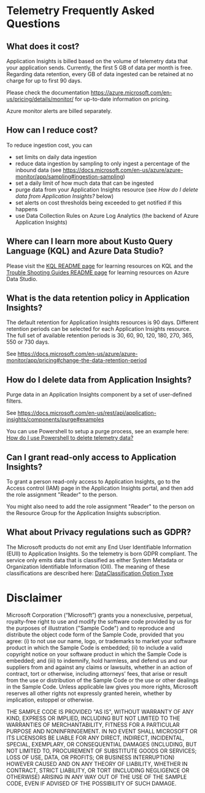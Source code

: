 # Telemetry Frequently Asked Questions

## What does it cost?
Application Insights is billed based on the volume of telemetry data that your application sends. Currently, the first 5 GB of data per month is free. Regarding data retention, every GB of data ingested can be retained at no charge for up to first 90 days.

Please check the documentation <https://azure.microsoft.com/en-us/pricing/details/monitor/> for up-to-date information on pricing.

Azure monitor alerts are billed separately.

## How can I reduce cost?
To reduce ingestion cost, you can
* set limits on daily data ingestion
* reduce data ingestion by sampling to only ingest a percentage of the inbound data (see https://docs.microsoft.com/en-us/azure/azure-monitor/app/sampling#ingestion-sampling)
* set a daily limit of how much data that can be ingested
* purge data from your Application Insights resource (see _How do I delete data from Application Insights?_ below)
* set alerts on cost thresholds being exceeded to get notified if this happens
* use Data Collection Rules on Azure Log Analytics (the backend of Azure Application Insights)

## Where can I learn more about Kusto Query Language (KQL) and Azure Data Studio?
Please visit the [KQL README page](KQL/README.md) for learning resources on KQL and the [Trouble Shooting Guides README page](TroubleShootingGuides/README.md) for learning resources on Azure Data Studio.

## What is the data retention policy in Application Insights?
The default retention for Application Insights resources is 90 days. Different retention periods can be selected for each Application Insights resource. The full set of available retention periods is 30, 60, 90, 120, 180, 270, 365, 550 or 730 days.

See <https://docs.microsoft.com/en-us/azure/azure-monitor/app/pricing#change-the-data-retention-period> 

## How do I delete data from Application Insights?
Purge data in an Application Insights component by a set of user-defined filters.

See <https://docs.microsoft.com/en-us/rest/api/application-insights/components/purge#examples> 

You can use Powershell to setup a purge process, see an example here: [How do I use Powershell to delete telemetry data?](Powershell/README.md)

## Can I grant read-only access to Application Insights?
To grant a person read-only access to Application Insights, go to the Access control (IAM) page in the Application Insights portal, and then add the role assignment "Reader" to the person. 

You might also need to add the role assignment "Reader" to the person on the Resource Group for the Application Insights subscription.

## What about Privacy regulations such as GDPR?
The Microsoft products do not emit any End User Identifiable Information (EUII) to Application Insights. So the telemetry is born GDPR compliant. The service only emits data that is classified as either System Metadata or Organization Identifiable Information (OII). The meaning of these classifications are described here: [DataClassification Option Type](https://docs.microsoft.com/en-us/dynamics365/business-central/dev-itpro/developer/methods-auto/dataclassification/dataclassification-option)


# Disclaimer
Microsoft Corporation (“Microsoft”) grants you a nonexclusive, perpetual, royalty-free right to use and modify the software code provided by us for the purposes of illustration  ("Sample Code") and to reproduce and distribute the object code form of the Sample Code, provided that you agree: (i) to not use our name, logo, or trademarks to market your software product in which the Sample Code is embedded; (ii) to include a valid copyright notice on your software product in which the Sample Code is embedded; and (iii) to indemnify, hold harmless, and defend us and our suppliers from and against any claims or lawsuits, whether in an action of contract, tort or otherwise, including attorneys’ fees, that arise or result from the use or distribution of the Sample Code or the use or other dealings in the Sample Code. Unless applicable law gives you more rights, Microsoft reserves all other rights not expressly granted herein, whether by implication, estoppel or otherwise. 

THE SAMPLE CODE IS PROVIDED "AS IS", WITHOUT WARRANTY OF ANY KIND, EXPRESS OR IMPLIED, INCLUDING BUT NOT LIMITED TO THE WARRANTIES OF MERCHANTABILITY, FITNESS FOR A PARTICULAR PURPOSE AND NONINFRINGEMENT. IN NO EVENT SHALL MICROSOFT OR ITS LICENSORS BE LIABLE FOR ANY DIRECT, INDIRECT, INCIDENTAL, SPECIAL, EXEMPLARY, OR CONSEQUENTIAL DAMAGES (INCLUDING, BUT NOT LIMITED TO, PROCUREMENT OF SUBSTITUTE GOODS OR SERVICES; LOSS OF USE, DATA, OR PROFITS; OR BUSINESS INTERRUPTION) HOWEVER CAUSED AND ON ANY THEORY OF LIABILITY, WHETHER IN CONTRACT, STRICT LIABILITY, OR TORT (INCLUDING NEGLIGENCE OR OTHERWISE) ARISING IN ANY WAY OUT OF THE USE OF THE SAMPLE CODE, EVEN IF ADVISED OF THE POSSIBILITY OF SUCH DAMAGE.

